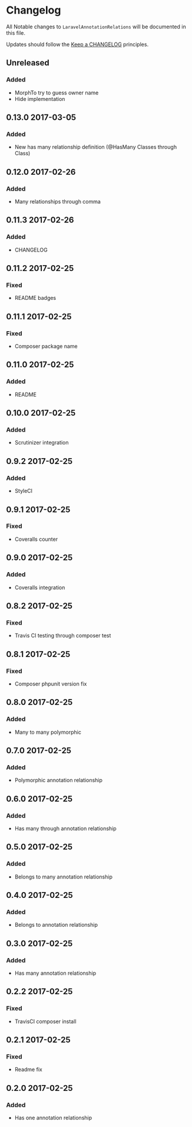 # Changelog

All Notable changes to `LaravelAnnotationRelations` will be documented in this file.

Updates should follow the [Keep a CHANGELOG](http://keepachangelog.com/) principles.

## Unreleased
### Added
- MorphTo try to guess owner name
- Hide implementation

## 0.13.0 2017-03-05

### Added
- New has many relationship definition (@HasMany Classes through Class)

## 0.12.0 2017-02-26

### Added
- Many relationships through comma

## 0.11.3 2017-02-26

### Added
- CHANGELOG

## 0.11.2 2017-02-25

### Fixed
- README badges

## 0.11.1 2017-02-25

### Fixed
- Composer package name

## 0.11.0 2017-02-25

### Added
- README

## 0.10.0 2017-02-25

### Added
- Scrutinizer integration

## 0.9.2 2017-02-25

### Added
- StyleCI

## 0.9.1 2017-02-25

### Fixed
- Coveralls counter

## 0.9.0 2017-02-25

### Added
- Coveralls integration

## 0.8.2 2017-02-25

### Fixed
- Travis CI testing through composer test

## 0.8.1 2017-02-25

### Fixed
- Composer phpunit version fix

## 0.8.0 2017-02-25

### Added
- Many to many polymorphic

## 0.7.0 2017-02-25

### Added
- Polymorphic annotation relationship

## 0.6.0 2017-02-25

### Added
- Has many through annotation relationship

## 0.5.0 2017-02-25

### Added
- Belongs to many annotation relationship

## 0.4.0 2017-02-25

### Added
- Belongs to annotation relationship

## 0.3.0 2017-02-25

### Added
- Has many annotation relationship

## 0.2.2 2017-02-25

### Fixed
- TravisCI composer install

## 0.2.1 2017-02-25

### Fixed
- Readme fix

## 0.2.0 2017-02-25

### Added
- Has one annotation relationship
